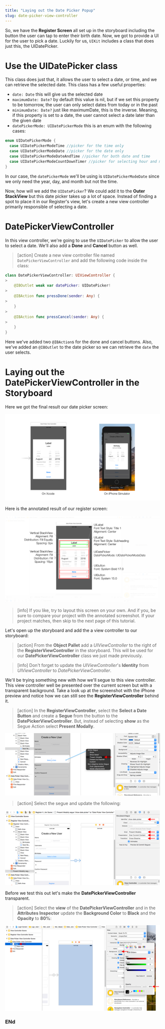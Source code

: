 ```yaml
---
title: "Laying out the Date Picker Popup"
slug: date-picker-view-controller
---
```


So, we have the **Register Screen** all set up in the storyboard including the button the user can tap to enter their birth date.
Now, we got to provide a UI for the user to pick a date.
Luckily for us, `UIKit` includes a class that does just this, the UIDatePicker.

# Use the UIDatePicker class

This class does just that, it allows the user to select a date, or time, and we can retrieve the selected date.
This class has a few useful properties:

- `date: Date` this will give us the selected date
- `maximumDate: Date?` by default this value is nil, but if we set this property to be tomorrow, the user can only select dates from today or in the past
- `minimumDate: Date?` just like maximumDate, this is the inverse. Meaning, if this property is set to a date, the user cannot select a date later than the given date
- `datePickerMode: UIDatePickerMode` this is an enum with the following cases:

```swift
enum UIDatePickerMode {
  case UIDatePickerModeTime //picker for the time only
  case UIDatePickerModeDate //picker for the date only
  case UIDatePickerModeDateAndTime //picker for both date and time
  case UIDatePickerModeCountDownTimer //picker for selecting hour and minute
}
```

In our case, the `datePickerMode` we'll be using is `UIDatePickerModeDate` since we only need the year, day, and month but not the time.

Now, how will we add the `UIDatePicker`? We could add it to the **Outer StackView** but this date picker takes up a lot of space. Instead of finding a spot to place it in our Register's view, let's create a new view controller primarily responsible of selecting a date.

# DatePickerViewController

In this view controller, we're going to use the `UIDatePicker` to allow the user to select a date. We'll also add a **Done** and **Cancel** button as well.

> [action]
> Create a new view controller file named `DatePickerViewController` and add the following code inside the class:
>
```swift
class DatePickerViewController: UIViewController {
>
    @IBOutlet weak var datePicker: UIDatePicker!
>
    @IBAction func pressDone(sender: Any) {
>
    }
>
    @IBAction func pressCancel(sender: Any) {
>
    }
}
```

Here we've added two `@IBAction`s for the done and cancel buttons.
Also, we've added an `@IBOutlet` to the date picker so we can retrieve the `date` the user selects.

# Laying out the DatePickerViewController in the Storyboard

Here we got the final result our date picker screen:

![xcode date picker screens](assets/final_date_picker_screen.png "Final Result of Date Picker Screen")

Here is the annotated result of our register screen:

![xcode date picker screens annotated](assets/final_date_picker_screen-annotated.png "Final Result of Date Picker Screen-Annotated")

> [info]
> If you like, try to layout this screen on your own. And if you, be sure to compare your project with the annotated screenshot.
> If your project matches, then skip to the next page of this tutorial.

Let's open up the storyboard and add the a view controller to our storyboard:

> [action]
> From the **Object Pallet** add a *UIViewController* to the right of the **RegisterViewController** in the storyboard. This will be used for our **DatePickerViewController** class we just made previously.

> [info]
> Don't forget to update the *UIViewController*'s **Identity** from *UIViewController* to *DatePickerViewController*.

We'll be trying something new with how we'll segue to this view controller.
This view controller well be presented over the current screen but with a transparent background.
Take a look up at the screenshot with the iPhone preview and notice how we can still see the **RegisterViewController** behind it.

> [action]
> In the **RegisterViewController**, select the **Select a Date Button** and create a **Segue** from the button to the **DatePickerViewController**. But, instead of selecting **show** as the Segue Action select **Present Modally**.

![xcode segue present modally](assets/modally_presented_segue.png "Modally Presented Segue")

> [action]
> Select the segue and update the following:

![xcode segue presentation](assets/segue_presentation.png "Segue Presentation Mode")

Before we test this out let's make the **DatePickerViewController** transparent.

> [action]
> Select the **view** of the **DatePickerViewController** and in the **Attributes Inspector** update the **Background Color** to **Black** and the **Opacity** to **80%**:

![xcode transparent view controller](assets/transparent_view_controller.png "Transparent UIViewController")








### ENd
